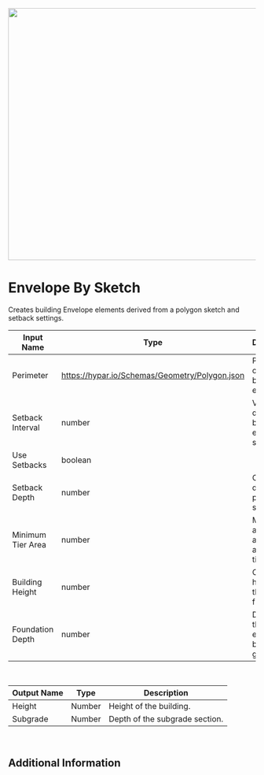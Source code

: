 <img src="preview.png" width="512">

# Envelope By Sketch

Creates building Envelope elements derived from a polygon sketch and setback settings.

|Input Name|Type|Description|
|---|---|---|
|Perimeter|https://hypar.io/Schemas/Geometry/Polygon.json|Perimeter of the building envelope.|
|Setback Interval|number|Vertical distance between envelope setbacks.|
|Use Setbacks|boolean||
|Setback Depth|number|Offset depth from previous setback.|
|Minimum Tier Area|number|Minimum area allowed for a setback tier.|
|Building Height|number|Overall height of the building from grade.|
|Foundation Depth|number|Depth of the building envelope below grade.|


<br>

|Output Name|Type|Description|
|---|---|---|
|Height|Number|Height of the building.|
|Subgrade|Number|Depth of the subgrade section.|


<br>

## Additional Information
